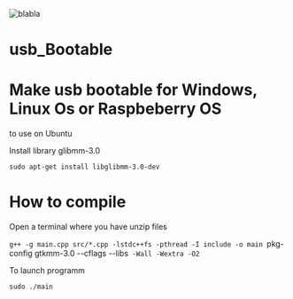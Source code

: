 ![blabla](https://user-images.githubusercontent.com/29018157/128608073-5bd0bbdf-a191-47aa-9a5e-a65d1e1a13dc.png)

# usb_Bootable
# Make usb bootable for Windows, Linux Os or Raspbeberry OS
to use on Ubuntu


Install library glibmm-3.0

`sudo apt-get install libglibmm-3.0-dev`

# How to compile
Open a terminal where you have unzip files

`g++ -g main.cpp src/*.cpp -lstdc++fs -pthread -I include -o main `pkg-config gtkmm-3.0 --cflags --libs` -Wall -Wextra -O2`

To launch programm

`sudo ./main`

